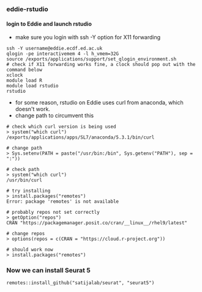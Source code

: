 ### eddie-rstudio

#### login to Eddie and launch rstudio
- make sure you login with ssh -Y option for X11 forwarding
```
ssh -Y username@eddie.ecdf.ed.ac.uk
qlogin -pe interactivemem 4 -l h_vmem=32G
source /exports/applications/support/set_qlogin_environment.sh
# check if X11 forwarding works fine, a clock should pop out with the command below
xclock
module load R
module load rstudio
rstudio
```

 - for some reason, rstudio on Eddie uses curl from anaconda, which doesn't work.
 - change path to circumvent this

```
# check which curl version is being used
> system("which curl")  
/exports/applications/apps/SL7/anaconda/5.3.1/bin/curl

# change path  
> Sys.setenv(PATH = paste("/usr/bin:/bin", Sys.getenv("PATH"), sep = ":"))

# check path  
> system("which curl")
/usr/bin/curl

# try installing
> install.packages("remotes")
Error: package 'remotes' is not available

# probably repos not set correctly
> getOption("repos")
CRAN "https://packagemanager.posit.co/cran/__linux__/rhel9/latest" 

# change repos
> options(repos = c(CRAN = "https://cloud.r-project.org"))

# should work now
> install.packages("remotes")
```
### Now we can install Seurat 5
```
remotes::install_github("satijalab/seurat", "seurat5")
```
